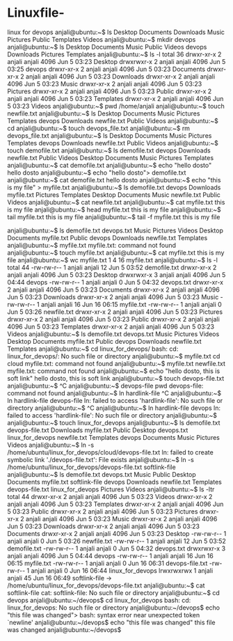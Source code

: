 # Linuxfile-
linux for devops
anjali@ubuntu:~$ ls
Desktop  Documents  Downloads  Music  Pictures  Public  Templates  Videos
anjali@ubuntu:~$ mkdir devops
anjali@ubuntu:~$ ls
Desktop  Documents  Music     Public     Videos
devops   Downloads  Pictures  Templates
anjali@ubuntu:~$ ls -l
total 36
drwxr-xr-x 2 anjali anjali 4096 Jun  5 03:23 Desktop
drwxrwxr-x 2 anjali anjali 4096 Jun  5 03:25 devops
drwxr-xr-x 2 anjali anjali 4096 Jun  5 03:23 Documents
drwxr-xr-x 2 anjali anjali 4096 Jun  5 03:23 Downloads
drwxr-xr-x 2 anjali anjali 4096 Jun  5 03:23 Music
drwxr-xr-x 2 anjali anjali 4096 Jun  5 03:23 Pictures
drwxr-xr-x 2 anjali anjali 4096 Jun  5 03:23 Public
drwxr-xr-x 2 anjali anjali 4096 Jun  5 03:23 Templates
drwxr-xr-x 2 anjali anjali 4096 Jun  5 03:23 Videos
anjali@ubuntu:~$ pwd
/home/anjali
anjali@ubuntu:~$ touch newfile.txt
anjali@ubuntu:~$ ls
Desktop  Documents  Music        Pictures  Templates
devops   Downloads  newfile.txt  Public    Videos
anjali@ubuntu:~$ cd
anjali@ubuntu:~$ touch devops_file.txt
anjali@ubuntu:~$ rm devops_file.txt
anjali@ubuntu:~$ ls
Desktop  Documents  Music        Pictures  Templates
devops   Downloads  newfile.txt  Public    Videos
anjali@ubuntu:~$ touch demofile.txt 
anjali@ubuntu:~$ ls
demofile.txt  devops     Downloads  newfile.txt  Public     Videos
Desktop       Documents  Music      Pictures     Templates
anjali@ubuntu:~$ cat demofile.txt
anjali@ubuntu:~$ echo "hello dosto"
hello dosto
anjali@ubuntu:~$ echo "hello dosto"> demofile.txt
anjali@ubuntu:~$ cat demofile.txt
hello dosto
anjali@ubuntu:~$ echo "this is my file" > myfile.txt
anjali@ubuntu:~$ ls
demofile.txt  devops     Downloads  myfile.txt   Pictures  Templates
Desktop       Documents  Music      newfile.txt  Public    Videos
anjali@ubuntu:~$ cat newfile.txt
anjali@ubuntu:~$ cat myfile.txt
this is my file
anjali@ubuntu:~$ head myfile.txt
this is my file
anjali@ubuntu:~$ tail myfile.txt
this is my file
anjali@ubuntu:~$ tail -f myfile.txt
this is my file


anjali@ubuntu:~$ ls
demofile.txt  devops.txt  Music        Pictures   Videos
Desktop       Documents   myfile.txt   Public
devops        Downloads   newfile.txt  Templates
anjali@ubuntu:~$ myfile.txt
myfile.txt: command not found
anjali@ubuntu:~$ touch myfile.txt
anjali@ubuntu:~$ cat myfile.txt
this is my file
anjali@ubuntu:~$ wc myfile.txt
 1  4 16 myfile.txt
anjali@ubuntu:~$ ls -l
total 44
-rw-rw-r-- 1 anjali anjali   12 Jun  5 03:52 demofile.txt
drwxr-xr-x 2 anjali anjali 4096 Jun  5 03:23 Desktop
drwxrwxr-x 3 anjali anjali 4096 Jun  5 04:44 devops
-rw-rw-r-- 1 anjali anjali    0 Jun  5 04:32 devops.txt
drwxr-xr-x 2 anjali anjali 4096 Jun  5 03:23 Documents
drwxr-xr-x 2 anjali anjali 4096 Jun  5 03:23 Downloads
drwxr-xr-x 2 anjali anjali 4096 Jun  5 03:23 Music
-rw-rw-r-- 1 anjali anjali   16 Jun 16 06:15 myfile.txt
-rw-rw-r-- 1 anjali anjali    0 Jun  5 03:26 newfile.txt
drwxr-xr-x 2 anjali anjali 4096 Jun  5 03:23 Pictures
drwxr-xr-x 2 anjali anjali 4096 Jun  5 03:23 Public
drwxr-xr-x 2 anjali anjali 4096 Jun  5 03:23 Templates
drwxr-xr-x 2 anjali anjali 4096 Jun  5 03:23 Videos
anjali@ubuntu:~$ ls
demofile.txt  devops.txt  Music        Pictures   Videos
Desktop       Documents   myfile.txt   Public
devops        Downloads   newfile.txt  Templates
anjali@ubuntu:~$ cd linux_for_devops/
bash: cd: linux_for_devops/: No such file or directory
anjali@ubuntu:~$ myfile.txt cd cloud
myfile.txt: command not found
anjali@ubuntu:~$ myfile.txt newfile.txt
myfile.txt: command not found
anjali@ubuntu:~$ echo "hello dosto, this is soft link"
hello dosto, this is soft link
anjali@ubuntu:~$ touch devops-file.txt
anjali@ubuntu:~$ ^C
anjali@ubuntu:~$ devops-file pwd
devops-file: command not found
anjali@ubuntu:~$ ln hardlink-file ^C
anjali@ubuntu:~$ ln hardlink-file devops-file
ln: failed to access 'hardlink-file': No such file or directory
anjali@ubuntu:~$ ^C
anjali@ubuntu:~$ ln hardlink-file devops
ln: failed to access 'hardlink-file': No such file or directory
anjali@ubuntu:~$ 
anjali@ubuntu:~$ touch linux_for_devops
anjali@ubuntu:~$ ls
demofile.txt  devops-file.txt  Downloads         myfile.txt   Public
Desktop       devops.txt       linux_for_devops  newfile.txt  Templates
devops        Documents        Music             Pictures     Videos
anjali@ubuntu:~$ ln -s /home/ubuntu/linux_for_devops/cloud/devops-file.txt
ln: failed to create symbolic link './devops-file.txt': File exists
anjali@ubuntu:~$ ln -s /home/ubuntu/linux_for_devops/devops-file.txt softlink-file
anjali@ubuntu:~$ ls
demofile.txt     devops.txt        Music        Public
Desktop          Documents         myfile.txt   softlink-file
devops           Downloads         newfile.txt  Templates
devops-file.txt  linux_for_devops  Pictures     Videos
anjali@ubuntu:~$ ls -ltr
total 44
drwxr-xr-x 2 anjali anjali 4096 Jun  5 03:23 Videos
drwxr-xr-x 2 anjali anjali 4096 Jun  5 03:23 Templates
drwxr-xr-x 2 anjali anjali 4096 Jun  5 03:23 Public
drwxr-xr-x 2 anjali anjali 4096 Jun  5 03:23 Pictures
drwxr-xr-x 2 anjali anjali 4096 Jun  5 03:23 Music
drwxr-xr-x 2 anjali anjali 4096 Jun  5 03:23 Downloads
drwxr-xr-x 2 anjali anjali 4096 Jun  5 03:23 Documents
drwxr-xr-x 2 anjali anjali 4096 Jun  5 03:23 Desktop
-rw-rw-r-- 1 anjali anjali    0 Jun  5 03:26 newfile.txt
-rw-rw-r-- 1 anjali anjali   12 Jun  5 03:52 demofile.txt
-rw-rw-r-- 1 anjali anjali    0 Jun  5 04:32 devops.txt
drwxrwxr-x 3 anjali anjali 4096 Jun  5 04:44 devops
-rw-rw-r-- 1 anjali anjali   16 Jun 16 06:15 myfile.txt
-rw-rw-r-- 1 anjali anjali    0 Jun 16 06:31 devops-file.txt
-rw-rw-r-- 1 anjali anjali    0 Jun 16 06:44 linux_for_devops
lrwxrwxrwx 1 anjali anjali   45 Jun 16 06:49 softlink-file -> /home/ubuntu/linux_for_devops/devops-file.txt
anjali@ubuntu:~$ cat softlink-file
cat: softlink-file: No such file or directory
anjali@ubuntu:~$ cd devops
anjali@ubuntu:~/devops$ cd linux_for_devops
bash: cd: linux_for_devops: No such file or directory
anjali@ubuntu:~/devops$ echo "this file was changed">
bash: syntax error near unexpected token `newline'
anjali@ubuntu:~/devops$ echo "this file was changed"
this file was changed
anjali@ubuntu:~/devops$ 




























